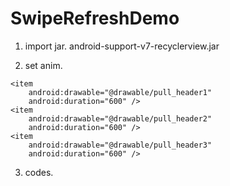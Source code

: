 # SwipeRefreshDemo

1. import jar. android-support-v7-recyclerview.jar

2. set anim.

<?xml version="1.0" encoding="utf-8"?>
<animation-list xmlns:android="http://schemas.android.com/apk/res/android">

    <item
        android:drawable="@drawable/pull_header1"
        android:duration="600" />
    <item
        android:drawable="@drawable/pull_header2"
        android:duration="600" />
    <item
        android:drawable="@drawable/pull_header3"
        android:duration="600" />
</animation-list>

3. codes.
